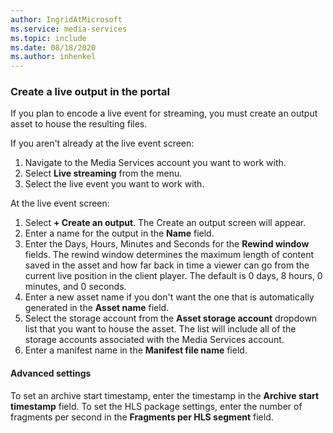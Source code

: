 ```yaml
---
author: IngridAtMicrosoft
ms.service: media-services 
ms.topic: include
ms.date: 08/18/2020
ms.author: inhenkel
---
```


### Create a live output in the portal

If you plan to encode a live event for streaming, you must create an output asset to house the resulting files.

If you aren't already at the live event screen:

1. Navigate to the Media Services account you want to work with.
1. Select **Live streaming** from the menu.
1. Select the live event you want to work with.

At the live event screen:

1. Select **+ Create an output**. The Create an output screen will appear.
1. Enter a name for the output in the **Name** field.
1. Enter the Days, Hours, Minutes and Seconds for the **Rewind window** fields. The rewind window determines the maximum length of content saved in the asset and how far back in time a viewer can go from the current live position in the client player. The default is 0 days, 8 hours, 0 minutes, and 0 seconds.
1. Enter a new asset name if you don't want the one that is automatically generated in the **Asset name** field.
1. Select the storage account from the **Asset storage account** dropdown list that you want to house the asset. The list will include all of the storage accounts associated with the Media Services account.
1. Enter a manifest name in the **Manifest file name** field.

#### Advanced settings

To set an archive start timestamp, enter the timestamp in the **Archive start timestamp** field.
To set the HLS package settings, enter the number of fragments per second in the **Fragments per HLS segment** field.
